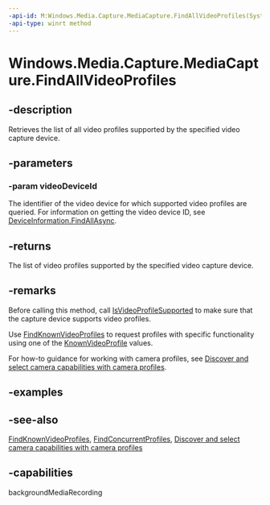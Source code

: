 ```yaml
---
-api-id: M:Windows.Media.Capture.MediaCapture.FindAllVideoProfiles(System.String)
-api-type: winrt method
---
```


<!-- Method syntax
public Windows.Foundation.Collections.IVectorView<Windows.Media.Capture.MediaCaptureVideoProfile> FindAllVideoProfiles(System.String videoDeviceId)
-->

# Windows.Media.Capture.MediaCapture.FindAllVideoProfiles

## -description
Retrieves the list of all video profiles supported by the specified video capture device.

## -parameters
### -param videoDeviceId
The identifier of the video device for which supported video profiles are queried. For information on getting the video device ID, see [DeviceInformation.FindAllAsync](../windows.devices.enumeration/deviceinformation_findallasync_1257462890.md).

## -returns
The list of video profiles supported by the specified video capture device.

## -remarks
Before calling this method, call [IsVideoProfileSupported](mediacapture_isvideoprofilesupported_190014579.md) to make sure that the capture device supports video profiles.

Use [FindKnownVideoProfiles](mediacapture_findknownvideoprofiles_875917242.md) to request profiles with specific functionality using one of the [KnownVideoProfile](knownvideoprofile.md) values.

For how-to guidance for working with camera profiles, see [Discover and select camera capabilities with camera profiles](https://msdn.microsoft.com/windows/uwp/audio-video-camera/camera-profiles).

## -examples

## -see-also
[FindKnownVideoProfiles](mediacapture_findknownvideoprofiles_875917242.md), [FindConcurrentProfiles](mediacapture_findconcurrentprofiles_834250833.md), [Discover and select camera capabilities with camera profiles](https://msdn.microsoft.com/windows/uwp/audio-video-camera/camera-profiles)
## -capabilities
backgroundMediaRecording
